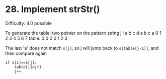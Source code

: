 # 28. Implement strStr()

Difficulty: 4.0 possible

To generate the table:
two pointer on the pattern string
              j       i
        a b c d a b c a
        0 1 2 3 4 5 6 7
table:  0 0 0 0 1 2 3

The last 'a' does not match ```s[j]```, so j will jump back to ```s[table[j-1]]```, and then compare again

```
if s[i]==s[j]:
    table[i]=j+1
    j++
```